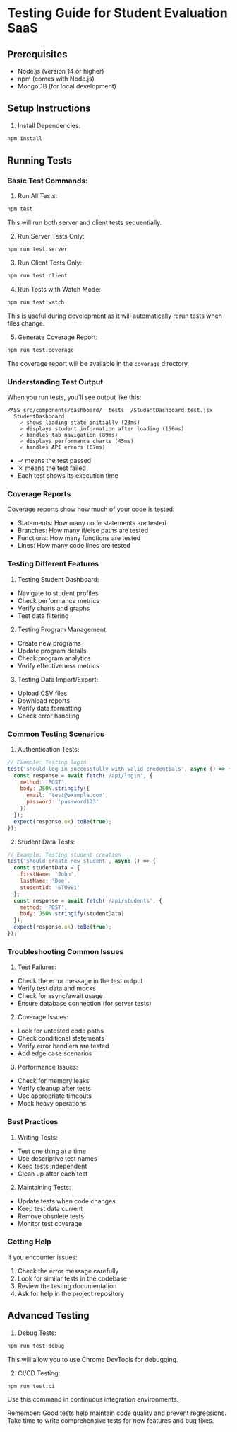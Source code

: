 # Testing Guide for Student Evaluation SaaS

## Prerequisites
- Node.js (version 14 or higher)
- npm (comes with Node.js)
- MongoDB (for local development)

## Setup Instructions

1. Install Dependencies:
```bash
npm install
```

## Running Tests

### Basic Test Commands:

1. Run All Tests:
```bash
npm test
```
This will run both server and client tests sequentially.

2. Run Server Tests Only:
```bash
npm run test:server
```

3. Run Client Tests Only:
```bash
npm run test:client
```

4. Run Tests with Watch Mode:
```bash
npm run test:watch
```
This is useful during development as it will automatically rerun tests when files change.

5. Generate Coverage Report:
```bash
npm run test:coverage
```
The coverage report will be available in the `coverage` directory.

### Understanding Test Output

When you run tests, you'll see output like this:

```
PASS src/components/dashboard/__tests__/StudentDashboard.test.jsx
  StudentDashboard
    ✓ shows loading state initially (23ms)
    ✓ displays student information after loading (156ms)
    ✓ handles tab navigation (89ms)
    ✓ displays performance charts (45ms)
    ✓ handles API errors (67ms)
```

- ✓ means the test passed
- ✗ means the test failed
- Each test shows its execution time

### Coverage Reports

Coverage reports show how much of your code is tested:
- Statements: How many code statements are tested
- Branches: How many if/else paths are tested
- Functions: How many functions are tested
- Lines: How many code lines are tested

### Testing Different Features

1. Testing Student Dashboard:
- Navigate to student profiles
- Check performance metrics
- Verify charts and graphs
- Test data filtering

2. Testing Program Management:
- Create new programs
- Update program details
- Check program analytics
- Verify effectiveness metrics

3. Testing Data Import/Export:
- Upload CSV files
- Download reports
- Verify data formatting
- Check error handling

### Common Testing Scenarios

1. Authentication Tests:
```javascript
// Example: Testing login
test('should log in successfully with valid credentials', async () => {
  const response = await fetch('/api/login', {
    method: 'POST',
    body: JSON.stringify({
      email: 'test@example.com',
      password: 'password123'
    })
  });
  expect(response.ok).toBe(true);
});
```

2. Student Data Tests:
```javascript
// Example: Testing student creation
test('should create new student', async () => {
  const studentData = {
    firstName: 'John',
    lastName: 'Doe',
    studentId: 'STU001'
  };
  const response = await fetch('/api/students', {
    method: 'POST',
    body: JSON.stringify(studentData)
  });
  expect(response.ok).toBe(true);
});
```

### Troubleshooting Common Issues

1. Test Failures:
- Check the error message in the test output
- Verify test data and mocks
- Check for async/await usage
- Ensure database connection (for server tests)

2. Coverage Issues:
- Look for untested code paths
- Check conditional statements
- Verify error handlers are tested
- Add edge case scenarios

3. Performance Issues:
- Check for memory leaks
- Verify cleanup after tests
- Use appropriate timeouts
- Mock heavy operations

### Best Practices

1. Writing Tests:
- Test one thing at a time
- Use descriptive test names
- Keep tests independent
- Clean up after each test

2. Maintaining Tests:
- Update tests when code changes
- Keep test data current
- Remove obsolete tests
- Monitor test coverage

### Getting Help

If you encounter issues:
1. Check the error message carefully
2. Look for similar tests in the codebase
3. Review the testing documentation
4. Ask for help in the project repository

## Advanced Testing

1. Debug Tests:
```bash
npm run test:debug
```
This will allow you to use Chrome DevTools for debugging.

2. CI/CD Testing:
```bash
npm run test:ci
```
Use this command in continuous integration environments.

Remember: Good tests help maintain code quality and prevent regressions. Take time to write comprehensive tests for new features and bug fixes.

